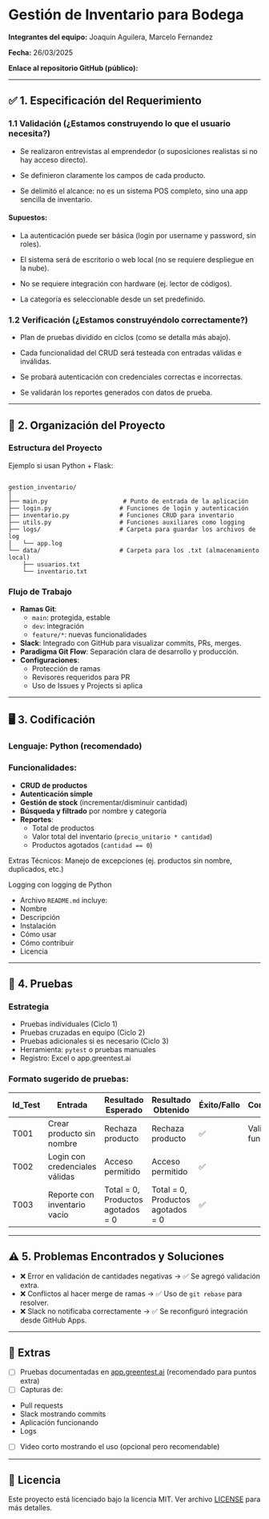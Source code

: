# Gestión de Inventario para Bodega

**Integrantes del equipo:** Joaquin Aguilera, Marcelo Fernandez

**Fecha:** 26/03/2025

**Enlace al repositorio GitHub (público):**

---

## ✅ 1. Especificación del Requerimiento
### 1.1 Validación (¿Estamos construyendo lo que el usuario necesita?)
- Se realizaron entrevistas al emprendedor (o suposiciones realistas si no hay acceso directo).

- Se definieron claramente los campos de cada producto.

- Se delimitó el alcance: no es un sistema POS completo, sino una app sencilla de inventario.

#### Supuestos:

- La autenticación puede ser básica (login por username y password, sin roles).

- El sistema será de escritorio o web local (no se requiere despliegue en la nube).

- No se requiere integración con hardware (ej. lector de códigos).

- La categoría es seleccionable desde un set predefinido.

### 1.2 Verificación (¿Estamos construyéndolo correctamente?)
- Plan de pruebas dividido en ciclos (como se detalla más abajo).

- Cada funcionalidad del CRUD será testeada con entradas válidas e inválidas.

- Se probará autenticación con credenciales correctas e incorrectas.

- Se validarán los reportes generados con datos de prueba.

---

## 🧠 2. Organización del Proyecto
### Estructura del Proyecto
Ejemplo si usan Python + Flask:

```arduino

gestion_inventario/
│
├── main.py                     # Punto de entrada de la aplicación
├── login.py                   # Funciones de login y autenticación
├── inventario.py              # Funciones CRUD para inventario
├── utils.py                   # Funciones auxiliares como logging
├── logs/                      # Carpeta para guardar los archivos de log
│   └── app.log
└── data/                      # Carpeta para los .txt (almacenamiento local)
    ├── usuarios.txt
    └── inventario.txt

```
### Flujo de Trabajo

- **Ramas Git**:
  - `main`: protegida, estable
  - `dev`: integración
  - `feature/*`: nuevas funcionalidades
- **Slack**: Integrado con GitHub para visualizar commits, PRs, merges.
- **Paradigma Git Flow**: Separación clara de desarrollo y producción.
- **Configuraciones**:
  - Protección de ramas
  - Revisores requeridos para PR
  - Uso de Issues y Projects si aplica

---

## 🖥️ 3. Codificación

### Lenguaje: Python (recomendado)

### Funcionalidades:

- **CRUD de productos**
- **Autenticación simple**
- **Gestión de stock** (incrementar/disminuir cantidad)
- **Búsqueda y filtrado** por nombre y categoría
- **Reportes**:
  - Total de productos
  - Valor total del inventario (`precio_unitario * cantidad`)
  - Productos agotados (`cantidad == 0`)

Extras Técnicos:
Manejo de excepciones (ej. productos sin nombre, duplicados, etc.)

Logging con logging de Python

- Archivo `README.md` incluye:
- Nombre
- Descripción
- Instalación
- Cómo usar
- Cómo contribuir
- Licencia

---

## 🧪 4. Pruebas

### Estrategia

- Pruebas individuales (Ciclo 1)
- Pruebas cruzadas en equipo (Ciclo 2)
- Pruebas adicionales si es necesario (Ciclo 3)
- Herramienta: `pytest` o pruebas manuales
- Registro: Excel o app.greentest.ai

### Formato sugerido de pruebas:

| Id_Test | Entrada                         | Resultado Esperado               | Resultado Obtenido         | Éxito/Fallo | Comentario              |
|---------|----------------------------------|----------------------------------|-----------------------------|--------------|--------------------------|
| T001    | Crear producto sin nombre        | Rechaza producto                 | Rechaza producto            | ✅            | Validación funciona       |
| T002    | Login con credenciales válidas   | Acceso permitido                 | Acceso permitido            | ✅            |                          |
| T003    | Reporte con inventario vacío     | Total = 0, Productos agotados = 0| Total = 0, Productos agotados = 0 | ✅      |                          |

---

## ⚠️ 5. Problemas Encontrados y Soluciones

- ❌ Error en validación de cantidades negativas → ✅ Se agregó validación extra.
- ❌ Conflictos al hacer merge de ramas → ✅ Uso de `git rebase` para resolver.
- ❌ Slack no notificaba correctamente → ✅ Se reconfiguró integración desde GitHub Apps.

---

## 📎 Extras

- [ ] Pruebas documentadas en [app.greentest.ai](https://app.greentest.ai) (recomendado para puntos extra)
- [ ] Capturas de:
- Pull requests
- Slack mostrando commits
- Aplicación funcionando
- Logs
- [ ] Video corto mostrando el uso (opcional pero recomendable)

---

## 📌 Licencia

Este proyecto está licenciado bajo la licencia MIT. Ver archivo [LICENSE](LICENSE) para más detalles.
